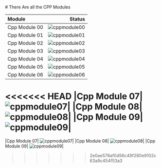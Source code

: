 # There Are all the CPP Modules

| Module | Status |
|:-|-:|
|Cpp Module 00| ![cppmodule00](https://badge42.vercel.app/api/v2/cl2clcq4c016009l8uaoijwh3/project/2925969)|
|Cpp Module 01| ![cppmodule01](https://badge42.vercel.app/api/v2/cl2clcq4c016009l8uaoijwh3/project/2927100)|
|Cpp Module 02| ![cppmodule02](https://badge42.vercel.app/api/v2/cl2clcq4c016009l8uaoijwh3/project/2927815)|
|Cpp Module 03| ![cppmodule03](https://badge42.vercel.app/api/v2/cl2clcq4c016009l8uaoijwh3/project/2929357)|
|Cpp Module 04| ![cppmodule04](https://badge42.vercel.app/api/v2/cl2clcq4c016009l8uaoijwh3/project/2929462)|
|Cpp Module 05| ![cppmodule05](https://badge42.vercel.app/api/v2/cl2clcq4c016009l8uaoijwh3/project/3029631)|
|Cpp Module 06| ![cppmodule06](https://badge42.vercel.app/api/v2/cl2clcq4c016009l8uaoijwh3/project/3048158)|
<<<<<<< HEAD
|Cpp Module 07| ![cppmodule07](https://badge42.vercel.app/api/v2/cl2clcq4c016009l8uaoijwh3/project/3052550)|
|Cpp Module 08| ![cppmodule08](https://badge42.vercel.app/api/v2/cl2clcq4c016009l8uaoijwh3/project/3054219)|
|Cpp Module 09| ![cppmodule09](https://badge42.vercel.app/api/v2/cl2clcq4c016009l8uaoijwh3/project/3054295)|
=======
|Cpp Module 07| ![cppmodule07](*)|
|Cpp Module 08| ![cppmodule08](*)|
|Cpp Module 09| ![cppmodule09](*)|
>>>>>>> 2e0ae576af0d56c49f280e9102c63a9c454f53a3
